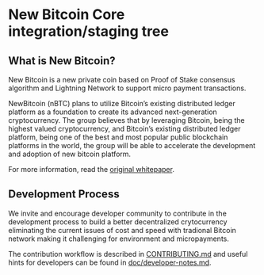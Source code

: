 New Bitcoin Core integration/staging tree
=====================================

What is New Bitcoin?
----------------

New Bitcoin is a new private coin based on Proof of Stake consensus algorithm and Lightning Network to support micro payment transactions. 

NewBitcoin (nBTC) plans to utilize Bitcoin’s existing distributed ledger platform as a foundation to create its advanced next-generation
cryptocurrency. The group believes that by leveraging Bitcoin, being the highest valued cryptocurrency, and Bitcoin’s existing distributed ledger
platform, being one of the best and most popular public blockchain platforms in the world, the group will be able to accelerate the development
and adoption of new bitcoin platform.

For more information, read the [original whitepaper](https://ipfs.io/ipfs/QmNai8Zg9Hsjy2QJkqEBYWWsKF82UeU14XbnDyBUX8MdFo/nBTC-WhitePaper.pdf).

Development Process
-------------------

We invite and encourage developer community to contribute in the development process to build a better decentralized crytocurrency eliminating the 
current issues of cost and speed with tradional Bitcoin network making it challenging for environment and micropayments.

The contribution workflow is described in [CONTRIBUTING.md](CONTRIBUTING.md)
and useful hints for developers can be found in [doc/developer-notes.md](doc/developer-notes.md).
